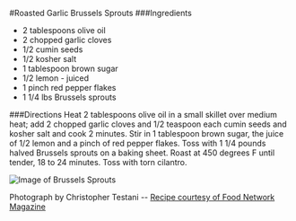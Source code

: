 #Roasted Garlic Brussels Sprouts
###Ingredients
* 2 tablespoons olive oil
* 2 chopped garlic cloves
* 1/2 cumin seeds
* 1/2 kosher salt
* 1 tablespoon brown sugar
* 1/2 lemon - juiced
* 1 pinch red pepper flakes
* 1 1/4 lbs Brussels sprouts

###Directions
Heat 2 tablespoons olive oil in a small skillet over medium heat;
add 2 chopped garlic cloves and 1/2 teaspoon each cumin seeds and
kosher salt and cook 2 minutes. Stir in 1 tablespoon brown sugar,
the juice of 1/2 lemon and a pinch of red pepper flakes. Toss with 1
1/4 pounds halved Brussels sprouts on a baking sheet. Roast at 450
degrees F until tender, 18 to 24 minutes. Toss with torn cilantro.

![Image of Brussels Sprouts](http://foodnetwork.sndimg.com/content/dam/images/food/fullset/2014/6/5/1/FN_Roasted-Garlic-Brussels-Sprouts_s4x3.jpg.rend.sni18col.jpeg)

Photograph by Christopher Testani  --  [Recipe courtesy of Food Network Magazine](http://www.foodnetwork.com/recipes/food-network-kitchens/roasted-garlic-brussels-sprouts-recipe.html?oc=linkback)
